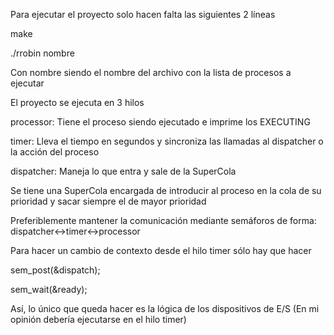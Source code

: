 Para ejecutar el proyecto solo hacen falta las siguientes 2 líneas

make

./rrobin nombre

Con nombre siendo el nombre del archivo con la lista de procesos a ejecutar

El proyecto se ejecuta en 3 hilos

processor: Tiene el proceso siendo ejecutado e imprime los EXECUTING

timer: Lleva el tiempo en segundos y sincroniza las llamadas al dispatcher o la acción del proceso

dispatcher: Maneja lo que entra y sale de la SuperCola

Se tiene una SuperCola encargada de introducir al proceso en la cola de su prioridad y sacar siempre el de mayor prioridad

Preferiblemente mantener la comunicación mediante semáforos de forma:
dispatcher<->timer<->processor


Para hacer un cambio de contexto desde el hilo timer sólo hay que hacer

sem_post(&dispatch);

sem_wait(&ready);

Así, lo único que queda hacer es la lógica de los dispositivos de E/S
(En mi opinión debería ejecutarse en el hilo timer)

